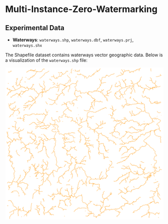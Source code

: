 # Multi-Instance-Zero-Watermarking

## Experimental Data
- **Waterways**: `waterways.shp`, `waterways.dbf`, `waterways.prj`, `waterways.shx`

The Shapefile dataset contains waterways vector geographic data. Below is a visualization of the `waterways.shp` file:

![Waterways Visualization](./demo.png)
